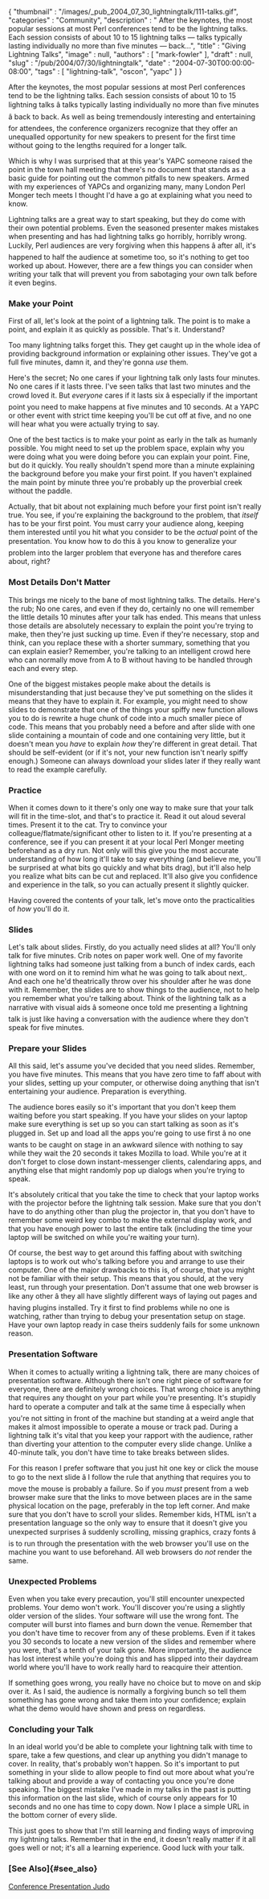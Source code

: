 {
   "thumbnail" : "/images/_pub_2004_07_30_lightningtalk/111-talks.gif",
   "categories" : "Community",
   "description" : " After the keynotes, the most popular sessions at most Perl conferences tend to be the lightning talks. Each session consists of about 10 to 15 lightning talks &mdash; talks typically lasting individually no more than five minutes &mdash; back...",
   "title" : "Giving Lightning Talks",
   "image" : null,
   "authors" : [
      "mark-fowler"
   ],
   "draft" : null,
   "slug" : "/pub/2004/07/30/lightningtalk",
   "date" : "2004-07-30T00:00:00-08:00",
   "tags" : [
      "lightning-talk",
      "oscon",
      "yapc"
   ]
}





After the keynotes, the most popular sessions at most Perl conferences
tend to be the lightning talks. Each session consists of about 10 to 15
lightning talks â talks typically lasting individually no more than five
minutes â back to back. As well as being tremendously interesting and
entertaining for attendees, the conference organizers recognize that
they offer an unequalled opportunity for new speakers to present for the
first time without going to the lengths required for a longer talk.

Which is why I was surprised that at this year's YAPC someone raised the
point in the town hall meeting that there's no document that stands as a
basic guide for pointing out the common pitfalls to new speakers. Armed
with my experiences of YAPCs and organizing many, many London Perl
Monger tech meets I thought I'd have a go at explaining what you need to
know.

Lightning talks are a great way to start speaking, but they do come with
their own potential problems. Even the seasoned presenter makes mistakes
when presenting and has had lightning talks go horribly, horribly wrong.
Luckily, Perl audiences are very forgiving when this happens â after
all, it's happened to half the audience at sometime too, so it's nothing
to get too worked up about. However, there are a few things you can
consider when writing your talk that will prevent you from sabotaging
your own talk before it even begins.

### Make your Point

First of all, let's look at the point of a lightning talk. The point is
to make a point, and explain it as quickly as possible. That's it.
Understand?

Too many lightning talks forget this. They get caught up in the whole
idea of providing background information or explaining other issues.
They've got a full five minutes, damn it, and they're gonna *use* them.

Here's the secret; No one cares if your lightning talk only lasts four
minutes. No one cares if it lasts three. I've seen talks that last two
minutes and the crowd loved it. But *everyone* cares if it lasts six â
especially if the important point you need to make happens at five
minutes and 10 seconds. At a YAPC or other event with strict time
keeping you'll be cut off at five, and no one will hear what you were
actually trying to say.

One of the best tactics is to make your point as early in the talk as
humanly possible. You might need to set up the problem space, explain
why you were doing what you were doing before you can explain your
point. Fine, but do it quickly. You really shouldn't spend more than a
minute explaining the background before you make your first point. If
you haven't explained the main point by minute three you're probably up
the proverbial creek without the paddle.

Actually, that bit about not explaining much before your first point
isn't really true. You see, if you're explaining the background to the
problem, that *itself* has to be your first point. You must carry your
audience along, keeping them interested until you hit what you consider
to be the *actual* point of the presentation. You know how to do this â
you know to generalize your problem into the larger problem that
everyone has and therefore cares about, right?

### Most Details Don't Matter

This brings me nicely to the bane of most lightning talks. The details.
Here's the rub; No one cares, and even if they do, certainly no one will
remember the little details 10 minutes after your talk has ended. This
means that unless those details are absolutely necessary to explain the
point you're trying to make, then they're just sucking up time. Even if
they're necessary, stop and think, can you replace these with a shorter
summary, something that you can explain easier? Remember, you're talking
to an intelligent crowd here who can normally move from A to B without
having to be handled through each and every step.

One of the biggest mistakes people make about the details is
misunderstanding that just because they've put something on the slides
it means that they have to explain it. For example, you might need to
show slides to demonstrate that one of the things your spiffy new
function allows you to do is rewrite a huge chunk of code into a much
smaller piece of code. This means that you probably need a before and
after slide with one slide containing a mountain of code and one
containing very little, but it doesn't mean you *have* to explain *how*
they're different in great detail. That should be self-evident (or if
it's not, your new function isn't nearly spiffy enough.) Someone can
always download your slides later if they really want to read the
example carefully.

### Practice

When it comes down to it there's only one way to make sure that your
talk will fit in the time-slot, and that's to practice it. Read it out
aloud several times. Present it to the cat. Try to convince your
colleague/flatmate/significant other to listen to it. If you're
presenting at a conference, see if you can present it at your local Perl
Monger meeting beforehand as a dry run. Not only will this give you the
most accurate understanding of how long it'll take to say everything
(and believe me, you'll be surprised at what bits go quickly and what
bits drag), but it'll also help you realize what bits can be cut and
replaced. It'll also give you confidence and experience in the talk, so
you can actually present it slightly quicker.

Having covered the contents of your talk, let's move onto the
practicalities of *how* you'll do it.

### Slides

Let's talk about slides. Firstly, do you actually need slides at all?
You'll only talk for five minutes. Crib notes on paper work well. One of
my favorite lightning talks had someone just talking from a bunch of
index cards, each with one word on it to remind him what he was going to
talk about next,. And each one he'd theatrically throw over his shoulder
after he was done with it. Remember, the slides are to show things to
the audience, not to help you remember what you're talking about. Think
of the lightning talk as a narrative with visual aids â someone once
told me presenting a lightning talk is just like having a conversation
with the audience where they don't speak for five minutes.

### Prepare your Slides

All this said, let's assume you've decided that you need slides.
Remember, you have five minutes. This means that you have zero time to
faff about with your slides, setting up your computer, or otherwise
doing anything that isn't entertaining your audience. Preparation is
everything.

The audience bores easily so it's important that you don't keep them
waiting before you start speaking. If you have your slides on your
laptop make sure everything is set up so you can start talking as soon
as it's plugged in. Set up and load all the apps you're going to use
first â no one wants to be caught on stage in an awkward silence with
nothing to say while they wait the 20 seconds it takes Mozilla to load.
While you're at it don't forget to close down instant-messenger clients,
calendaring apps, and anything else that might randomly pop up dialogs
when you're trying to speak.

It's absolutely critical that you take the time to check that your
laptop works with the projector before the lightning talk session. Make
sure that you don't have to do anything other than plug the projector
in, that you don't have to remember some weird key combo to make the
external display work, and that you have enough power to last the entire
talk (including the time your laptop will be switched on while you're
waiting your turn).

Of course, the best way to get around this faffing about with switching
laptops is to work out who's talking before you and arrange to use their
computer. One of the major drawbacks to this is, of course, that you
might not be familiar with their setup. This means that you should, at
the very least, run through your presentation. Don't assume that one web
browser is like any other â they all have slightly different ways of
laying out pages and having plugins installed. Try it first to find
problems while no one is watching, rather than trying to debug your
presentation setup on stage. Have your own laptop ready in case theirs
suddenly fails for some unknown reason.

### Presentation Software

When it comes to actually writing a lightning talk, there are many
choices of presentation software. Although there isn't one right piece
of software for everyone, there are definitely wrong choices. That wrong
choice is anything that requires any thought on your part while you're
presenting. It's stupidly hard to operate a computer and talk at the
same time â especially when you're not sitting in front of the machine
but standing at a weird angle that makes it almost impossible to operate
a mouse or track pad. During a lightning talk it's vital that you keep
your rapport with the audience, rather than diverting your attention to
the computer every slide change. Unlike a 40-minute talk, you don't have
time to take breaks between slides.

For this reason I prefer software that you just hit one key or click the
mouse to go to the next slide â I follow the rule that anything that
requires you to move the mouse is probably a failure. So if you *must*
present from a web browser make sure that the links to move between
places are in the same physical location on the page, preferably in the
top left corner. And make sure that you don't have to scroll your
slides. Remember kids, HTML isn't a presentation language so the only
way to ensure that it doesn't give you unexpected surprises â suddenly
scrolling, missing graphics, crazy fonts â is to run through the
presentation with the web browser you'll use on the machine you want to
use beforehand. All web browsers do *not* render the same.

### Unexpected Problems

Even when you take every precaution, you'll still encounter unexpected
problems. Your demo won't work. You'll discover you're using a slightly
older version of the slides. Your software will use the wrong font. The
computer will burst into flames and burn down the venue. Remember that
you don't have time to recover from any of these problems. Even if it
takes you 30 seconds to locate a new version of the slides and remember
where you were, that's a tenth of your talk gone. More importantly, the
audience has lost interest while you're doing this and has slipped into
their daydream world where you'll have to work really hard to reacquire
their attention.

If something goes wrong, you really have no choice but to move on and
skip over it. As I said, the audience is normally a forgiving bunch so
tell them something has gone wrong and take them into your confidence;
explain what the demo would have shown and press on regardless.

### Concluding your Talk

In an ideal world you'd be able to complete your lightning talk with
time to spare, take a few questions, and clear up anything you didn't
manage to cover. In reality, that's probably won't happen. So it's
important to put something in your slide to allow people to find out
more about what you're talking about and provide a way of contacting you
once you're done speaking. The biggest mistake I've made in my talks in
the past is putting this information on the last slide, which of course
only appears for 10 seconds and no one has time to copy down. Now I
place a simple URL in the bottom corner of every slide.

This just goes to show that I'm still learning and finding ways of
improving my lightning talks. Remember that in the end, it doesn't
really matter if it all goes well or not; it's all a learning
experience. Good luck with your talk.

### [See Also]{#see_also}

[Conference Presentation Judo](http://perl.plover.com/yak/presentation/)


